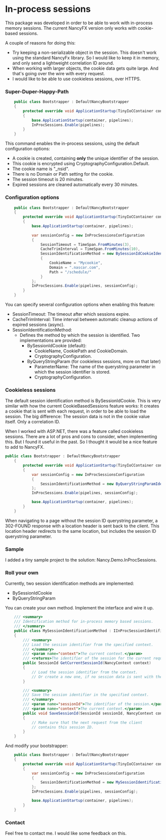 # In-process sessions

This package was developed in order to be able to work with in-process memory sessions. The current NancyFX version only works with cookie-based sessions.

A couple of reasons for doing this:
- Try keeping a non-serializable object in the session. This doesn't work using the standard NancyFx library. So I would like to keep it in memory, and only send a lightweight correlation ID around.
- When working with larger objects, the cookie data gets quite large. And that's going over the wire with every request. 
- I would like to be able to use cookieless sessions, over HTTPS.

### Super-Duper-Happy-Path

```cs
    public class Bootstrapper : DefaultNancyBootstrapper
    {
        protected override void ApplicationStartup(TinyIoCContainer container, IPipelines pipelines)
        {
            base.ApplicationStartup(container, pipelines);
            InProcSessions.Enable(pipelines);
        }
    }
```
This command enables the in-process sessions, using the default configuration options:
- A cookie is created, containing **only** the unique identifier of the session.
- This cookie is encrypted using CryptographyConfiguration.Default.
- The cookie name is "_nsid".
- There is no Domain or Path setting for the cookie.
- The session timeout is 20 minutes.
- Expired sessions are cleaned automatically every 30 minutes.

### Configuration options
```cs
    public class Bootstrapper : DefaultNancyBootstrapper
    {
        protected override void ApplicationStartup(TinyIoCContainer container, IPipelines pipelines)
        {
            base.ApplicationStartup(container, pipelines);
            
            var sessionConfig = new InProcSessionsConfiguration
            {
                SessionTimeout = TimeSpan.FromMinutes(3),
                CacheTrimInterval = TimeSpan.FromMinutes(10),
                SessionIdentificationMethod = new BySessionIdCookieIdentificationMethod(CryptographyConfiguration.NoEncryption)
                {
                    CookieName = "Mycookie",
                    Domain = ".nascar.com",
                    Path = "/schedule/"
                }
            };
            InProcSessions.Enable(pipelines, sessionConfig);
        }
    }
```

You can specify several configuration options when enabling this feature:
- SessionTimeout: The timeout after which sessions expire.
- CacheTrimInterval: Time interval between automatic cleanup actions of expired sessions (async).
- SessionIdentificationMethod:
  - Defines the method by which the session is identified. Two implementations are provided:
    - BySessionIdCookie (default):
      - CookieName, CookiePath and CookieDomain.
      - CryptographyConfiguration.
    - ByQueryStringParam (for cookieless sessions, more on that later)
      - ParameterName: The name of the querystring parameter in which the session identifier is stored. 
      - CryptographyConfiguration.

### Cookieless sessions
The default session identification method is BySessionIdCookie. This is very similar with how the current CookieBasedSessions feature works: It creates a cookie that is sent with each request, in order to be able to load the session.
The big difference: The session data is not in the cookie value itself. Only a correlation ID.

When I worked with ASP.NET, there was a feature called cookieless sessions. There are a lot of pros and cons to consider, when implementing this. But I found it useful in the past. So I thought it would be a nice feature to add to NancyFX.

```cs
public class Bootstrapper : DefaultNancyBootstrapper
    {
        protected override void ApplicationStartup(TinyIoCContainer container, IPipelines pipelines)
        {
            var sessionConfig = new InProcSessionsConfiguration
            {
                SessionIdentificationMethod = new ByQueryStringParamIdentificationMethod(CryptographyConfiguration.Default)
            };
            InProcSessions.Enable(pipelines, sessionConfig);

            base.ApplicationStartup(container, pipelines);
        }
    }
```

When navigating to a page without the session ID querystring parameter, a 302-FOUND response with a location header is sent back to the client. This location header redirects to the same location, but includes the session ID querystring parameter.

### Sample
I added a tiny sample project to the solution: Nancy.Demo.InProcSessions.

### Roll your own
Currently, two session identification methods are implemented:
- BySessionIdCookie
- ByQueryStringParam

You can create your own method. Implement the interface and wire it up.

```cs
    /// <summary>
    /// Identification method for in-process memory based sessions.
    /// </summary>
    public class MySessionIdentificationMethod : IInProcSessionIdentificationMethod
    {
        /// <summary>
        /// Load the session identifier from the specified context.
        /// </summary>
        /// <param name="context">The current context.</param>
        /// <returns>The identifier of the session for the current request.</returns>
        public SessionId GetCurrentSessionId(NancyContext context)
        {
            // Load the session identifier from the context.
            // Or create a new one, if no session data is sent with the request.
        }

        /// <summary>
        /// Save the session identifier in the specified context.
        /// </summary>
        /// <param name="sessionId">The identifier of the session.</param>
        /// <param name="context">The current context.</param>
        public void SaveSessionId(SessionId sessionId, NancyContext context)
        {
            // Make sure that the next request from the client
            // contains this session ID.
        }
    }
```

And modify your bootstrapper:
```cs
    public class Bootstrapper : DefaultNancyBootstrapper
    {
        protected override void ApplicationStartup(TinyIoCContainer container, IPipelines pipelines)
        {
            var sessionConfig = new InProcSessionsConfiguration
            {
                SessionIdentificationMethod = new MySessionIdentificationMethod()
            };
            InProcSessions.Enable(pipelines, sessionConfig);

            base.ApplicationStartup(container, pipelines);
        }
    }
```

### Contact
Feel free to contact me. I would like some feedback on this.